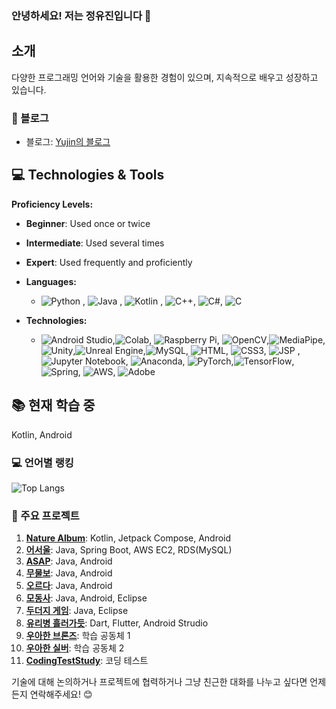 ### 안녕하세요! 저는 정유진입니다 👋

## 소개
다양한 프로그래밍 언어와 기술을 활용한 경험이 있으며, 지속적으로 배우고 성장하고 있습니다.

### 🔗 블로그
- 블로그: [Yujin의 블로그](https://yujinius45.tistory.com/)

## 💻 Technologies & Tools

**Proficiency Levels:**
- **Beginner**: Used once or twice
- **Intermediate**: Used several times
- **Expert**: Used frequently and proficiently

- **Languages:** 
  - ![Python](https://img.shields.io/badge/Python-Expert-brightgreen) , ![Java](https://img.shields.io/badge/Java-Expert-brightgreen) , ![Kotlin](https://img.shields.io/badge/Kotlin-Intermediate-blue) , ![C++](https://img.shields.io/badge/C++-Intermediate-blue), ![C#](https://img.shields.io/badge/C%23-Intermediate-blue), ![C](https://img.shields.io/badge/C-Beginner-lightgrey)
    
- **Technologies:**
  - ![Android Studio](https://img.shields.io/badge/Android%20Studio-Expert-brightgreen),![Colab](https://img.shields.io/badge/Colab-Expert-brightgreen), ![Raspberry Pi](https://img.shields.io/badge/Raspberry%20Pi-Expert-brightgreen), ![OpenCV](https://img.shields.io/badge/OpenCV-Expert-brightgreen),![MediaPipe](https://img.shields.io/badge/MediaPipe-Intermediate-blue), ![Unity](https://img.shields.io/badge/Unity-Intermediate-blue),![Unreal Engine](https://img.shields.io/badge/Unreal%20Engine-Intermediate-blue),![MySQL](https://img.shields.io/badge/MySQL-Intermediate-blue), ![HTML](https://img.shields.io/badge/HTML-Intermediate-blue), ![CSS3](https://img.shields.io/badge/CSS3-Intermediate-blue), ![JSP](https://img.shields.io/badge/JSP-Intermediate-blue) ,![Jupyter Notebook](https://img.shields.io/badge/Jupyter%20Notebook-Intermediate-blue), ![Anaconda](https://img.shields.io/badge/Anaconda-Intermediate-blue), ![PyTorch](https://img.shields.io/badge/PyTorch-Intermediate-blue),![TensorFlow](https://img.shields.io/badge/TensorFlow-Intermediate-blue), ![Spring](https://img.shields.io/badge/Spring-Beginner-lightgrey), ![AWS](https://img.shields.io/badge/AWS-Intermediate-blue), ![Adobe](https://img.shields.io/badge/Adobe-Intermediate-blue)

## 📚 현재 학습 중
Kotlin, Android

### 💻 언어별 랭킹
![Top Langs](https://github-readme-stats.vercel.app/api/top-langs/?username=yujin45&layout=compact&theme=radical)


### 🌟 주요 프로젝트
1. **[Nature Album](https://github.com/boostcampwm-2024/and04-Nature-Album)**: Kotlin, Jetpack Compose, Android
2. **[어서울](https://github.com/yujin45/wheresMySeoul)**: Java, Spring Boot, AWS EC2, RDS(MySQL)
3. **[ASAP](https://github.com/yujin45/ASAP)**: Java, Android
4. **[무물보](https://github.com/yujin45/mumulbo2023_Public)**: Java, Android
5. **[오르다](https://github.com/yujin45/Team3_Orda_Diary)**: Java, Android
6. **[모동사](https://github.com/yujin45/Team5_Network_Modongsa)**: Java, Android, Eclipse
7. **[두더지 게임](https://github.com/yujin45/Whac-A-Mole-Game)**: Java, Eclipse
8. **[유리병 흘러가듯](https://github.com/yujin45/MyLetterBack-Flutter)**: Dart, Flutter, Android Strudio
9. **[우아한 브론즈](https://github.com/yujin45/Graceful-Bronzes)**: 학습 공동체 1
10. **[우아한 실버](https://github.com/yujin45/Graceful-Silvers)**: 학습 공동체 2
11. **[CodingTestStudy](https://github.com/yujin45/CodingTestStudy)**: 코딩 테스트 



기술에 대해 논의하거나 프로젝트에 협력하거나 그냥 친근한 대화를 나누고 싶다면 언제든지 연락해주세요! 😊

